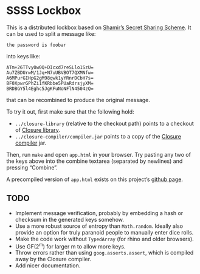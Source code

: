 # SSSS Lockbox

This is a distributed lockbox based on [Shamir&rsquo;s Secret
Sharing Scheme][ssss]. It can be used to split a message like:

    the password is foobar

into keys like:

    ATm+26TTvy0w0Q+DIcxd7reSLlo1SzU=
    Au7ZBDUrwM/1Jq+N7uUBVBOT7QXMNfw=
    A6MPurGIHpG2gM98qwk1yYRnrDCbH7s=
    BF0XpwrGPhZi1fKRbbe5PUaRdrsjyXM=
    BRDBGY5l4Eghc5JgKFuNoNFlN4504zQ=

that can be recombined to produce the original message.

To try it out, first make sure that the following hold:

- `../closure-library` (relative to the checkout
  path) points to a checkout of [Closure library][].
- `../closure-compiler/compiler.jar` points to a copy
  of the [Closure compiler][] jar.

Then, run `make` and open `app.html` in your browser. Try
pasting any two of the keys above into the combine textarea
(separated by newlines) and pressing &ldquo;Combine&rdquo;.

A precompiled version of `app.html` exists
on this project&rsquo;s [github page][].

## TODO

- Implement message verification, probably by embedding
  a hash or checksum in the generated keys somehow.
- Use a more robust source of entropy than `Math.random`. Ideally also
  provide an option for truly paranoid people to manually enter dice rolls.
- Make the code work without `TypedArray` (for rhino and older browsers).
- Use GF(2<sup>m</sup>) for larger m to allow more keys.
- Throw errors rather than using `goog.asserts.assert`,
  which is compiled away by the Closure compiler.
- Add nicer documentation.


[closure library]:  http://code.google.com/p/closure-library  "Closure Library"
[closure compiler]: http://code.google.com/p/closure-compiler "Closure Compiler"
[github page]:      http://mrdomino.github.com/lockbox/       "SSSS Lockbox"
[ssss]:             https://en.wikipedia.org/wiki/Shamir's_Secret_Sharing
    "Shamir's Secret Sharing Scheme"
